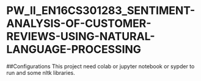 # PW_II_EN16CS301283_SENTIMENT-ANALYSIS-OF-CUSTOMER-REVIEWS-USING-NATURAL-LANGUAGE-PROCESSING
##Configurations
This project need colab or jupyter notebook or sypder to run and some nltk libraries.
